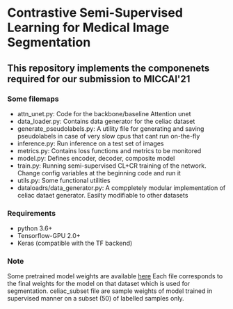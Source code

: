 # Contrastive Semi-Supervised Learning for Medical Image Segmentation

## This repository implements the componenets required for our submission to MICCAI'21

### Some filemaps
- attn_unet.py: Code for the backbone/baseline Attention unet
- data_loader.py: Contains data generator for the celiac dataset
- generate_pseudolabels.py: A utility file for generating and saving pseudolabels in case of very slow cpus that cant run on-the-fly
- inference.py: Run inference on a test set of images
- metrics.py: Contains loss functions and metrics to be monitored
- model.py: Defines encoder, decoder, composite model
- train.py: Running semi-supervised CL+CR training of the network. Change config variables at the beginning code and run it
- utils.py: Some functional utilities
- dataloadrs/data_generator.py: A comppletely modular implementation of celiac dataet generator. Easilty modifiable to other datasets

### Requirements
- python 3.6+
- Tensorflow-GPU 2.0+
- Keras (compatible with the TF backend)

### Note
Some pretrained model weights are available [here](https://drive.google.com/drive/folders/1aYE_K2dWH_sGNYERMyBfoiPzXpfiH9J9?usp=sharing)
Each file corresponds to the final weights for the model on that dataset which is used for segmentation. celiac_subset file are sample weights of model trained in supervised manner on a subset (50) of labelled samples only.
